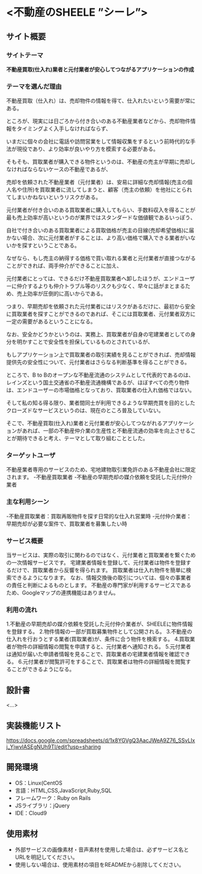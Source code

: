 # <不動産のSHEELE ”シーレ”>

## サイト概要
### サイトテーマ
**不動産買取(仕入れ)業者と元付業者が安心してつながるアプリケーションの作成**

### テーマを選んだ理由
不動産買取（仕入れ）は、売却物件の情報を得て、仕入れたいという需要が常にある。

ところが、現実には日ごろから付き合いのある不動産業者などから、売却物件情報をタイミングよく入手しなければならず、

いまだに個々の会社に電話や訪問営業をして情報収集をするという前時代的な手法が現役であり、より効率が良いやり方を模索する必要がある。


そもそも、買取業者が購入できる物件というのは、不動産の売主が早期に売却しなければならないケースの不動産であるが、

売却を依頼された不動産業者（元付業者）は、安易に詳細な売却情報(売主の個人名や住所)を買取業者に流してしまうと、顧客（売主の依頼）を他社にとられてしまいかねないというリスクがある。


元付業者が付き合いのある買取業者に購入してもらい、手数料収入を得ることが最も売上効率が高いというのが業界ではスタンダードな価値観であるいっぽう、

自社で付き合いのある買取業者による買取価格が売主の目線(売却希望価格)に届かない場合、次に元付業者がすることは、より高い価格で購入できる業者がいないかを探すということである。


なぜなら、もし売主の納得する価格で買い取れる業者と元付業者が直接つながることができれば、両手仲介ができることに加え、

元付業者にとっては、できるだけ不動産買取業者へ卸したほうが、エンドユーザーに仲介するよりも仲介トラブル等のリスクも少なく、早々に話がまとまるため、売上効率が圧倒的に高いからである。

つまり、早期売却を依頼された元付業者にはリスクがあるだけに、最初から安全に買取業者を探すことができるのであれば、そこには買取業者、元付業者双方に一定の需要があるということになる。

なお、安全かどうかというのは、実務上、買取業者が自身の宅建業者としての身分を明かすことで安全性を担保しているものとされているが、

もしアプリケーション上で買取業者の取引実績を見ることができれば、売却情報提供先の安全性について、元付業者はさらなる判断基準を得ることができる。


ところで、B to Bのオープンな不動産流通のシステムとして代表的であるのは、レインズという国土交通省の不動産流通機構であるが、ほぼすべての売り物件は、エンドユーザーの市場価格となっており、買取業者の仕入れ価格ではない。

そして私の知る得る限り、業者間同士が利用できるような早期売買を目的としたクローズドなサービスというのは、現在のところ普及していない。


そこで、不動産買取(仕入れ)業者と元付業者が安心してつながれるアプリケーションがあれば、一部の不動産仲介業の生産性と不動産流通の効率を向上させることが期待できると考え、テーマとして取り組むこととした。


### ターゲットユーザ
不動産業者専用のサービスのため、宅地建物取引業免許のある不動産会社に限定されます。
-不動産買取業者
-不動産の早期売却の媒介依頼を受託した元付仲介業者

### 主な利用シーン
-不動産買取業者：買取再販物件を探す日常的な仕入れ営業時
-元付仲介業者：早期売却が必要な案件で、買取業者を募集したい時


### サービス概要
当サービスは、実際の取引に関わるのではなく、元付業者と買取業者を繋ぐための一次情報サービスです。
宅建業者情報を登録して、元付業者は物件を登録するだけで、買取業者から反響を得られます。
買取業者は仕入れ物件を簡単に検索できるようになります。
なお、情報交換後の取引については、個々の事業者の責任と判断によるものとします。
不動産の専門家が利用するサービスであるため、Googleマップの連携機能はありません。


### 利用の流れ
1.不動産の早期売却の媒介依頼を受託した元付仲介業者が、SHEELEに物件情報を登録する。
2.物件情報の一部が買取募集物件として公開される。
3.不動産の仕入れを行おうとする業者(買取業者)が、条件に合う物件を検索する。
4.買取業者が物件の詳細情報の閲覧を申請すると、元付業者へ通知される。
5.元付業者は通知が届いた申請者情報を見ることで、買取業者の宅建業者情報を確認できる。
6.元付業者が閲覧許可をすることで、買取業者は物件の詳細情報を閲覧することができるようになる。





## 設計書
<...>

## 実装機能リスト
https://docs.google.com/spreadsheets/d/1x8YGVgQ3AacJWeA9Z76_SSvLIxj_YjwvlASEgNUh9TI/edit?usp=sharing

## 開発環境
- OS：Linux(CentOS
- 言語：HTML,CSS,JavaScript,Ruby,SQL
- フレームワーク：Ruby on Rails
- JSライブラリ：jQuery
- IDE：Cloud9

## 使用素材
- 外部サービスの画像素材・音声素材を使用した場合は、必ずサービス名とURLを明記してください。
- 使用しない場合は、使用素材の項目をREADMEから削除してください。